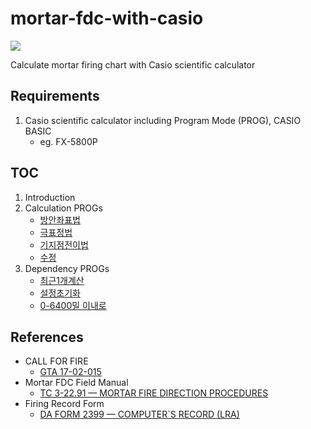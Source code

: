 # mortar-fdc-with-casio

<img src="https://img.shields.io/badge/casio_basic-blue?style=for-the-badge&logo=visualbasic&logoColor=ffffff" />

Calculate mortar firing chart with Casio scientific calculator

## Requirements

1. Casio scientific calculator including Program Mode (PROG), CASIO BASIC
   - eg. FX-5800P

## TOC

1. Introduction
2. Calculation PROGs
    - [방안좌표법](./MOT.COORD.basic)
    - [극표정법](./MOT.POLAR.basic)
    - [기지점전이법](./MOT.RP-TRS.basic)
    - [수정](./MOT.FIX.basic)
4. Dependency PROGs
   - [최근1개계산](./MOT.RECENT.basic)
   - [설정초기화](./ZCLNSETUP)
   - [0-6400밀 이내로](./ZINANGL.basic)

## References

- CALL FOR FIRE
   - [GTA 17-02-015](https://raizhemanuel.tripod.com/call_for_fire.pdf)
- Mortar FDC Field Manual
   - [TC 3-22.91 — MORTAR FIRE DIRECTION PROCEDURES](https://armypubs.army.mil/epubs/DR_pubs/DR_a/pdf/web/ARN3488_TC%203-22x91%20FINAL%20WEB%201.pdf)
- Firing Record Form
   - [DA FORM 2399 — COMPUTER`S RECORD (LRA)](https://armypubs.army.mil/pub/eforms/DR_a/pdf/ARN3823_DA%20FORM%202399%20FINAL.pdf)
